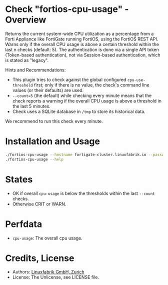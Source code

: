 # Check "fortios-cpu-usage" - Overview

Returns the current system-wide CPU utilization as a percentage from a Forti Appliance like FortiGate running FortiOS, using the FortiOS REST API. Warns only if the overall CPU usage is above a certain threshold within the last n checks (default: 5). The authentication is done via a single API token (Token-based authentication), not via Session-based authentication, which is stated as "legacy".

Hints and Recommendations:
* This plugin tries to check against the global configured `cpu-use-threshold` first; only if there is no value, the check's command line values (or their defaults) are used.
* `--count=5` (the default) while checking every minute means that the check reports a warning if the overall CPU usage is above a threshold in the last 5 minutes.
* Check uses a SQLite database in `/tmp` to store its historical data.

We recommend to run this check every minute.


# Installation and Usage

```bash
./fortios-cpu-usage --hostname fortigate-cluster.linuxfabrik.io --password sSEaTjuNbPYW5yepUD2JtDhyykY59D --count=15 --warning=50 --critical=70
./fortios-cpu-usage --help
```


# States

* OK if overall `cpu-usage` is below the thresholds within the last `--count` checks.
* Otherwise CRIT or WARN.


# Perfdata

* `cpu-usage`: The overall cpu usage.


# Credits, License

* Authors: [Linuxfabrik GmbH, Zurich](https://www.linuxfabrik.ch)
* License: The Unlicense, see LICENSE file.